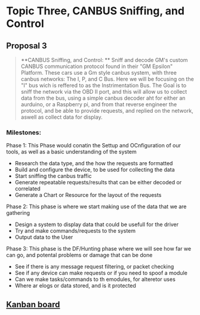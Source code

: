 # Topic Three, CANBUS Sniffing, and Control

## Proposal 3

> **CANBUS Sniffing, and Control: **
> Sniff and decode GM's custom CANBUS communication protocol found in their "GM Epsilon" Platform. These cars use a Gm style canbus system, with three canbus networks: The I, P, and C Bus. Here we will be focusing on the "I" bus wich is reffered to as the Instrimentation Bus.
> The Goal is to sniff the network via the OBD II port, and this will allow us to collect data from the bus, using a simple canbus decoder aht for either an aurduino, or a Raspberry pi, and from that reverse engineer the protocol, and be able to provide requests, and replied on the network, aswell as collect data for display.

### Milestones:

Phase 1:
This Phase would conatin the Settup and OCnfiguration of our tools, as well as a basic understanding of the system

* Research the data type, and the how the requests are formatted
* Build and configure the device, to be used for collecting the data
* Start sniffing the canbus traffic
* Generate repeatable requests/results that can be either decoded or correlated
* Generate a Chart or Resource for the layout of the requests

Phase 2:
This phase is where we start making use of the data that we are gathering

* Design a system to display data that could be usefull for the driver
* Try and make commands/requests to the system
* Output data to the User

Phase 3:
This phase is the DF/Hunting phase where we will see how far we can go, and potental problems or damage that can be done

* See if there is any message request filtering, or packet checking
* See if any device can make requests or if you need to spoof a module
* Can we make tasks/commands to th emodules, for alteretor uses
* Where ar elogs or data stored, and is it protected


## [Kanban board](https://github.com/users/T20A026/projects/2)

